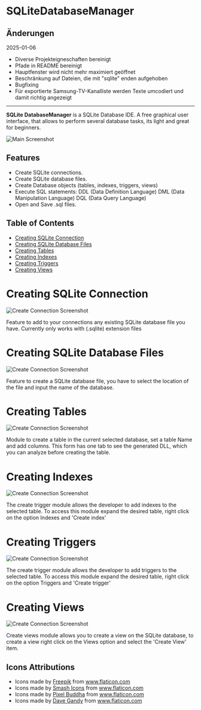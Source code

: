 
# SQLiteDatabaseManager

## Änderungen

2025-01-06

* Diverse Projekteigneschaften bereinigt
* Pfade in README bereinigt
* Hauptfenster wird nicht mehr maximiert geöffnet
* Beschränkung auf Dateien, die mit "sqlite" enden aufgehoben
* Bugfixing
* Für exportierte Samsung-TV-Kanalliste werden Texte umcodiert und
  damit richtig angezeigt


---

**SQLite DatabaseManager** is a SQLite Database IDE. A free graphical user interface, that allows to perform several database tasks, its light and great for beginners.

![Main Screenshot](GithubImages/mainScreen.PNG)

## Features

* Create SQLite connections.
* Create SQLite database files.
* Create Database objects (tables, indexes, triggers, views)
* Execute SQL statements:
    DDL (Data Definition Language)
    DML (Data Manipulation Language)
    DQL (Data Query Language)
* Open and Save .sql files.

## Table of Contents

<!-- toc -->
- [Creating SQLite Connection](#creating-sqlite-connection)
- [Creating SQLite Database Files](#creating-sqlite-database-files)
- [Creating Tables](#creating-tables)
- [Creating Indexes](#creating-indexes)
- [Creating Triggers](#creating-triggers)
- [Creating Views](#creating-views)

# Creating SQLite Connection 

![Create Connection Screenshot](GithubImages/createConnection.PNG)

Feature to add to your connections any existing SQLite database file you have. Currently only works with (.sqlite) extension files

# Creating SQLite Database Files

![Create Connection Screenshot](GithubImages/createDatabase.PNG)

Feature to create a SQLite database file, you have to select the location of the file and input the name of the database.

# Creating Tables

![Create Connection Screenshot](GithubImages/createTable.PNG)

Module to create a table in the current selected database, set a table Name and add columns.
This form has one tab to see the generated DLL, which you can analyze before creating the table.

# Creating Indexes

![Create Connection Screenshot](GithubImages/createIndex.PNG)

The create trigger module allows the developer to add indexes to the selected table. To access this module expand the desired table, right click on the option Indexes and 'Create index'

# Creating Triggers

![Create Connection Screenshot](GithubImages/createTrigger.PNG)

The create trigger module allows the developer to add triggers to the selected table. To access this module expand the desired table, right click on the option Triggers and 'Create trigger'

# Creating Views

![Create Connection Screenshot](GithubImages/createView.PNG)

Create views module allows you to create a view on the SQLite database, to create a view right click on the Views option and select the 'Create View' item.


## Icons Attributions

- Icons made by [Freepik](https://www.freepik.com/) from www.flaticon.com 
- Icons made by [Smash Icons](https://smashicons.com/) from www.flaticon.com 
- Icons made by [Pixel Buddha](https://www.flaticon.com/authors/pixel-buddha) from www.flaticon.com 
- Icons made by [Dave Gandy](https://fontawesome.com/?from=io) from www.flaticon.com 
